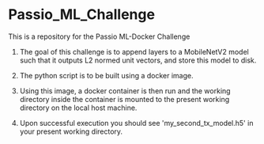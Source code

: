# Passio_ML_Challenge

This is a repository for the Passio ML-Docker Challenge

1) The goal of this challenge is to append layers to a MobileNetV2 model such that it outputs L2 normed unit vectors, and store this model to disk.
 
2) The python script is to be built using a docker image.

3) Using this image, a docker container is then run and the working directory inside the container is mounted to the present working directory on the local host machine.

4) Upon successful execution you should see 'my_second_tx_model.h5' in your present working directory.
